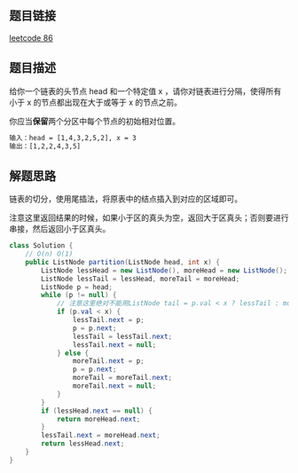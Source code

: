 ## 题目链接

[leetcode 86](https://leetcode.cn/problems/partition-list/)

## 题目描述

给你一个链表的头节点 head 和一个特定值 x ，请你对链表进行分隔，使得所有小于 x 的节点都出现在大于或等于 x 的节点之前。

你应当**保留**两个分区中每个节点的初始相对位置。

```html
输入：head = [1,4,3,2,5,2], x = 3
输出：[1,2,2,4,3,5]
```

## 解题思路

链表的切分，使用尾插法，将原表中的结点插入到对应的区域即可。  

注意这里返回结果的时候，如果小于区的真头为空，返回大于区真头；否则要进行串接，然后返回小于区真头。

```java
class Solution {
    // O(n) O(1)
    public ListNode partition(ListNode head, int x) {
        ListNode lessHead = new ListNode(), moreHead = new ListNode();
        ListNode lessTail = lessHead, moreTail = moreHead;
        ListNode p = head;
        while (p != null) {
            // 注意这里绝对不能用ListNode tail = p.val < x ? lessTail : moreTail; 因为只会改变tail，不会改变lessTail和moreTail
            if (p.val < x) {
                lessTail.next = p;
                p = p.next;
                lessTail = lessTail.next;
                lessTail.next = null;
            } else {
                moreTail.next = p;
                p = p.next;
                moreTail = moreTail.next;
                moreTail.next = null;
            }
        }
        if (lessHead.next == null) {
            return moreHead.next;
        }
        lessTail.next = moreHead.next;
        return lessHead.next;
    }
}
```


